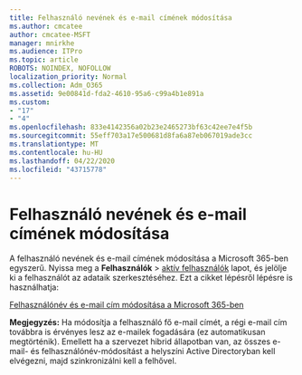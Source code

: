 ```yaml
---
title: Felhasználó nevének és e-mail címének módosítása
ms.author: cmcatee
author: cmcatee-MSFT
manager: mnirkhe
ms.audience: ITPro
ms.topic: article
ROBOTS: NOINDEX, NOFOLLOW
localization_priority: Normal
ms.collection: Adm_O365
ms.assetid: 9e00841d-fda2-4610-95a6-c99a4b1e891a
ms.custom:
- "17"
- "4"
ms.openlocfilehash: 833e4142356a02b23e2465273bf63c42ee7e4f5b
ms.sourcegitcommit: 55eff703a17e500681d8fa6a87eb067019ade3cc
ms.translationtype: MT
ms.contentlocale: hu-HU
ms.lasthandoff: 04/22/2020
ms.locfileid: "43715778"
---
```

# <a name="change-a-users-name-and-email-address"></a>Felhasználó nevének és e-mail címének módosítása

A felhasználó nevének és e-mail címének módosítása a Microsoft 365-ben egyszerű. Nyissa meg a **Felhasználók** \> [aktív felhasználók](https://go.microsoft.com/fwlink/p/?linkid=834822) lapot, és jelölje ki a felhasználót az adataik szerkesztéséhez. Ezt a cikket lépésről lépésre is használhatja:
  
[Felhasználónév és e-mail cím módosítása a Microsoft 365-ben](https://docs.microsoft.com/office365/admin/add-users/change-a-user-name-and-email-address)
  
 **Megjegyzés:** Ha módosítja a felhasználó fő e-mail címét, a régi e-mail cím továbbra is érvényes lesz az e-mailek fogadására (ez automatikusan megtörténik). Emellett ha a szervezet hibrid állapotban van, az összes e-mail- és felhasználónév-módosítást a helyszíni Active Directoryban kell elvégezni, majd szinkronizálni kell a felhővel.
